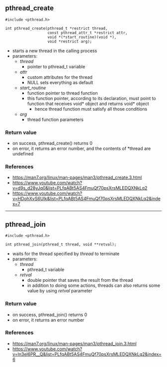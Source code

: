 ## pthread_create
    #include <pthread.h>

    int pthread_create(pthread_t *restrict thread,
                       const pthread_attr_t *restrict attr,
                       void *(*start_routine)(void *),
                       void *restrict arg);

 - starts a new thread in the calling process
 - parameters:
    - *thread*
        - pointer to pthread_t variable
    - *attr*
        - custom attributes for the thread
        - NULL sets everything as default
    - *start_routine*
        - function pointer to thread function
        - this function pointer, according to its declaration, must point to function that receives void* object and returns void* object
            - hence thread function must satisfy all those conditions
    - *arg*
        - thread function parameters

### Return value
 - on success, pthread_create() returns 0
 - on error, it returns an error number, and the contents of *thread are undefined

### References
 - https://man7.org/linux/man-pages/man3/pthread_create.3.html
 - https://www.youtube.com/watch?v=d9s_d28yJq0&list=PLfqABt5AS4FmuQf70psXrsMLEDQXNkLq2
 - https://www.youtube.com/watch?v=HDohXvS6UIk&list=PLfqABt5AS4FmuQf70psXrsMLEDQXNkLq2&index=7

-----------------------------------------------------------------------------------
## pthread_join

    #include <pthread.h>

    int pthread_join(pthread_t thread, void **retval);

 - waits for the thread specified by *thread* to terminate
 - parameters:
    - *thread*
        - pthread_t variable
    - *retval*
        - double pointer that saves the result from the thread
        - in addition to doing some actions, threads can also returns some value by using *retval* parameter

### Return value
 - on success, pthread_join() returns 0
 - on error, it returns an error number

### References
 - https://man7.org/linux/man-pages/man3/pthread_join.3.html
 - https://www.youtube.com/watch?v=ln3el6PR__Q&list=PLfqABt5AS4FmuQf70psXrsMLEDQXNkLq2&index=6

